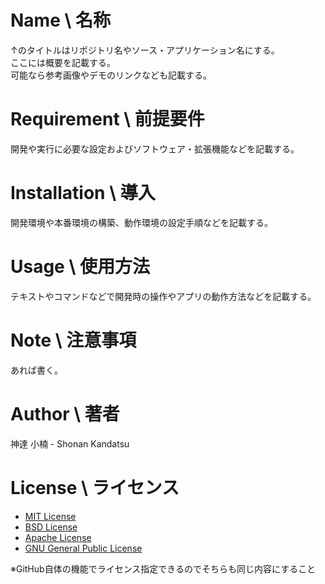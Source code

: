 # Name \ 名称

↑のタイトルはリポジトリ名やソース・アプリケーション名にする。  
ここには概要を記載する。  
可能なら参考画像やデモのリンクなども記載する。

# Requirement \ 前提要件

開発や実行に必要な設定およびソフトウェア・拡張機能などを記載する。

# Installation \ 導入

開発環境や本番環境の構築、動作環境の設定手順などを記載する。

# Usage \ 使用方法

テキストやコマンドなどで開発時の操作やアプリの動作方法などを記載する。

# Note \ 注意事項

あれば書く。

# Author \ 著者

神達 小楠 - Shonan Kandatsu

# License \ ライセンス

- [MIT License](https://en.wikipedia.org/wiki/MIT_License)
- [BSD License](https://opensource.org/licenses/BSD-3-Clause)
- [Apache License](https://www.apache.org/licenses/LICENSE-2.0)
- [GNU General Public License](https://www.gnu.org/licenses/gpl-3.0.ja.html)

※GitHub自体の機能でライセンス指定できるのでそちらも同じ内容にすること
